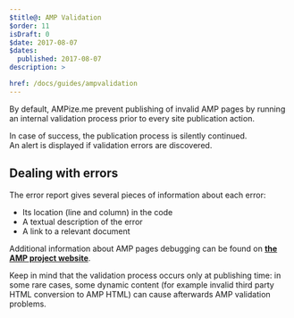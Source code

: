 ```yaml
---
$title@: AMP Validation
$order: 11
isDraft: 0
$date: 2017-08-07
$dates:
  published: 2017-08-07
description: >

href: /docs/guides/ampvalidation
---
```


By default, AMPize.me prevent publishing of invalid AMP pages by running an internal validation process prior to every site publication action.

In case of success, the publication process is silently continued.  
An alert is displayed if validation errors are discovered.

<amp-img src="/static/img/validation-alert.png"  width="385"  height="194"  layout="fixed" alt="settings"></amp-img>

## Dealing with errors

The error report gives several pieces of information about each error:

* Its location (line and column) in the code
* A textual description of the error
* A link to a relevant document

<amp-img src="/static/img/validation-report.png"  width="1628"  height="835"  layout="responsive" alt="settings"></amp-img>

Additional information about AMP pages debugging can be found on **[the AMP project website](https://www.ampproject.org/docs/guides/validate)**.

Keep in mind that the validation process occurs only at publishing time: in some rare cases, some dynamic content (for example invalid third party HTML conversion to AMP HTML) can cause afterwards AMP validation problems.
